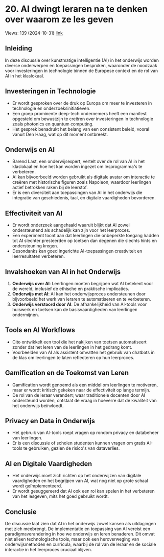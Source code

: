 # 20. AI dwingt leraren na te denken over waarom ze les geven
Views: 139 (2024-10-31) [link](https://www.youtube.com/watch?v=wB5uKVNPoTw)


 ## Inleiding
In deze discussie over kunstmatige intelligentie (AI) in het onderwijs worden diverse onderwerpen en toepassingen besproken, waaronder de noodzaak voor investeringen in technologie binnen de Europese context en de rol van AI in het klaslokaal.

## Investeringen in Technologie
- Er wordt gesproken over de druk op Europa om meer te investeren in technologie en onderzoeksinitiatieven.
- Een groep prominente deep-tech ondernemers heeft een manifest opgesteld om bewustzijn te creëren over investeringen in technologie zoals photonics en quantum computing.
- Het gesprek benadrukt het belang van een consistent beleid, vooral vanuit Den Haag, wat op dit moment ontbreekt.

## Onderwijs en AI
- Barend Last, een onderwijsexpert, vertelt over de rol van AI in het klaslokaal en hoe het kan worden ingezet om lesprogramma's te verbeteren.
- AI kan bijvoorbeeld worden gebruikt als digitale avatar om interactie te creëren met historische figuren zoals Napoleon, waardoor leerlingen actief betrokken raken bij de leerstof.
- Er is een diversiteit aan toepassingen van AI in het onderwijs die integratie van geschiedenis, taal, en digitale vaardigheden bevorderen.

## Effectiviteit van AI
- Er wordt onderzoek aangehaald waaruit blijkt dat AI zowel ondersteunend als schadelijk kan zijn voor het leerproces.
- Een experiment toont aan dat leerlingen die onbeperkte toegang hadden tot AI slechter presteerden op toetsen dan degenen die slechts hints en ondersteuning kregen.
- Desondanks kan goed ingerichte AI-toepassingen creativiteit en leerresultaten verbeteren.

## Invalshoeken van AI in het Onderwijs
1. **Onderwijs over AI**: Leerlingen moeten begrijpen wat AI betekent voor de wereld, inclusief de ethische en praktische implicaties.
2. **Onderwijs met AI**: AI kan het onderwijsproces ondersteunen door bijvoorbeeld het werk van leraren te automatiseren en te verbeteren.
3. **Onderwijs verstoord door AI**: De afhankelijkheid van AI-tools voor huiswerk en toetsen kan de basisvaardigheden van leerlingen ondermijnen.

## Tools en AI Workflows
- Cito ontwikkelt een tool die het nakijken van toetsen automatiseert zonder dat het leren van de leerlingen in het gedrang komt.
- Voorbeelden van AI als assistent omvatten het gebruik van chatbots in de klas om leerlingen te laten reflecteren op hun leerproces.

## Gamification en de Toekomst van Leren
- Gamification wordt genoemd als een middel om leerlingen te motiveren, maar er wordt kritisch gekeken naar de effectiviteit op lange termijn.
- De rol van de leraar verandert; waar traditionele docenten door AI ondersteund worden, ontstaat de vraag in hoeverre dat de kwaliteit van het onderwijs beïnvloedt.

## Privacy en Data in Onderwijs
- Het gebruik van AI-tools roept vragen op rondom privacy en databeheer van leerlingen.
- Er is een discussie of scholen studenten kunnen vragen om gratis AI-tools te gebruiken, gezien de risico's van dataverlies.

## AI en Digitale Vaardigheden
- Het onderwijs moet zich richten op het onderwijzen van digitale vaardigheden en het begrijpen van AI, wat nog niet op grote schaal wordt geïmplementeerd.
- Er wordt gesuggereerd dat AI ook een rol kan spelen in het verbeteren van het lesgeven, mits het goed gebruikt wordt.

## Conclusie
De discussie laat zien dat AI in het onderwijs zowel kansen als uitdagingen met zich meebrengt. De implementatie en toepassing van AI vereist een paradigmaverandering in hoe we onderwijs en leren benaderen. Dit omvat niet alleen technologische tools, maar ook een heroverweging van onderwijsmethoden en curricula, waarbij de rol van de leraar en de sociale interactie in het leerproces cruciaal blijven.